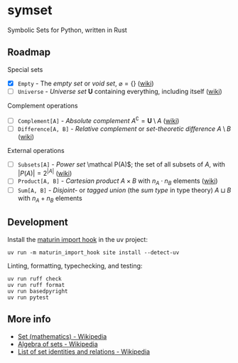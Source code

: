 # symset

Symbolic Sets for Python, written in Rust

## Roadmap

Special sets

- [x] `Empty` - The *empty set* or *void set*, $\varnothing⁠ = \{\}$ ([wiki](https://w.wiki/EMr$))
- [ ] `Universe` - *Universe set* $\boldsymbol U⁠$ containing everything, including itself ([wiki](https://w.wiki/EMs4))

Complement operations

- [ ] `Complement[A]` - *Absolute complement* $A^\complement⁠=\boldsymbol U \setminus A$ ([wiki](https://w.wiki/ANo$))
- [ ] `Difference[A, B]` - *Relative complement* or *set-theoretic difference* $A \setminus B$ ([wiki](https://w.wiki/ANo$#Relative_complement))

External operations

- [ ] `Subsets[A]` - *Power set* \mathcal P(A)$; the set of all subsets of $A$, with $|P(A)| = 2^{|A|}$ ([wiki](https://w.wiki/FMZ))
- [ ] `Product[A, B]` - *Cartesian product* $A \times B$ with $n_A \cdot n_B$ elements ([wiki](https://w.wiki/zus))
- [ ] `Sum[A, B]` - *Disjoint-* or *tagged union* (the *sum type* in type theory) $A \sqcup B$ with $n_A + n_B$ elements

## Development

Install the [maturin import hook](https://www.maturin.rs/import_hook.html) in the uv project:

```shell
uv run -m maturin_import_hook site install --detect-uv
```

Linting, formatting, typechecking, and testing:

```shell
uv run ruff check
uv run ruff format
uv run basedpyright
uv run pytest
```

## More info

- [Set (mathematics) - Wikipedia](https://w.wiki/3ryH)
- [Algebra of sets - Wikipedia]([wiki](https://w.wiki/EMsH))
- [List of set identities and relations - Wikipedia](https://w.wiki/EMsU)
